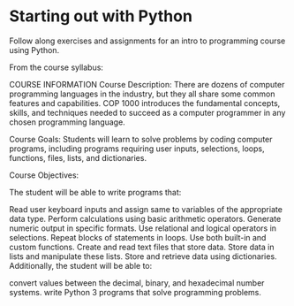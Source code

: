 # Starting out with Python
 Follow along exercises and assignments for an intro to programming course using Python.

 From the course syllabus:

 COURSE INFORMATION
Course Description: There are dozens of computer programming languages in the industry, but they all share some common features and capabilities. COP 1000 introduces the fundamental concepts, skills, and techniques needed to succeed as a computer programmer in any chosen programming language.

Course Goals: Students will learn to solve problems by coding computer programs, including programs requiring user inputs, selections, loops, functions, files, lists, and dictionaries.

Course Objectives:

The student will be able to write programs that:

Read user keyboard inputs and assign same to variables of the appropriate data type.
Perform calculations using basic arithmetic operators.
Generate numeric output in specific formats.
Use relational and logical operators in selections.
Repeat blocks of statements in loops.
Use both built-in and custom functions.
Create and read text files that store data.
Store data in lists and manipulate these lists.
Store and retrieve data using dictionaries.
Additionally, the student will be able to:

convert values between the decimal, binary, and hexadecimal number systems.
write Python 3 programs that solve programming problems.
